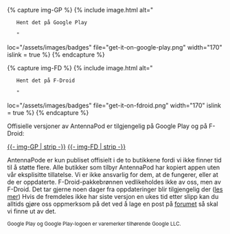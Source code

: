 {% capture img-GP %} {% include image.html alt="

       Hent det på Google Play

       "

loc="/assets/images/badges" file="get-it-on-google-play.png" width="170" islink = true %} {% endcapture %}

{% capture img-FD %} {% include image.html alt="

       Hent det på F-Droid

       "

loc="/assets/images/badges" file="get-it-on-fdroid.png" width="170" islink = true %} {% endcapture %}

Offisielle versjoner av AntennaPod er tilgjengelig på Google Play og på F-Droid:

<a href="https://play.google.com/store/apps/details?id=de.danoeh.antennapod" target="_blank">{{- img-GP | strip -}}</a> <a href="https://f-droid.org/packages/de.danoeh.antennapod" target="_blank">{{- img-FD | strip -}}</a>

AntennaPode er kun publiset offisielt i de to butikkene fordi vi ikke finner tid til å støtte flere. Alle butikker som tilbyr AntennaPod har kopiert appen uten vår eksplisitte tillatelse. Vi er ikke ansvarlig for dem, at de fungerer, eller at de er oppdaterte. F-Droid-pakkebrønnen vedlikeholdes ikke av oss, men av F-Droid. Det tar gjerne noen dager fra oppdateringer blir tilgjengelig der ([les mer](/documentation/general/f-droid)) Hvis de fremdeles ikke har siste versjon en ukes tid etter slipp kan du alltids gjøre oss oppmerksom på det ved å lage en post på [forumet](https://forum.antennapod.org/) så skal vi finne ut av det.

<small>Google Play og Google Play-logoen er varemerker tilhørende Google LLC.</small>
